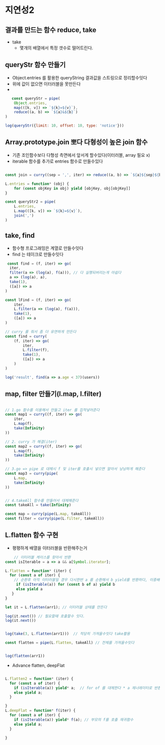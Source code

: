 # 지연성2

## 결과를 만드는 함수 reduce, take

- take
    - 몇개의 배열에서 특정 갯수로 떨어트린다.

## queryStr 함수 만들기

- Object.entries 를 활용한 queryString 결과값을 스트링으로 정리할수잇다
- 위에 값이 없으면 이터러블을 못만든다
-

~~~javascript
   const queryStr = pipe(
	Object.entries,
	map(([k, v]) => `${k}=${v}`),
	reduce((a, b) => `${a}&${b}`)
)

log(queryStr({limit: 10, offset: 10, type: 'notice'}))

~~~

## Array.prototype.join 뽀다 다형성이 높은 join 함수

- 기존 조인함수보다 다형성 측면에서 앞서게 할수있다(이터러블, array 필요 x)
- iterable 함수를 추가로 entries 함수로 만들수있다

~~~javascript

const join = curry((sep = ',', iter) => reduce((a, b) => `${a}${sep}${b}`, iter))

L.entries = function* (obj) {
	for (const objKey in obj) yield [objKey, obj[objKey]]
}

const queryStr2 = pipe(
	L.entries,
	L.map(([k, v]) => `${k}=${v}`),
	join(',')
)
~~~

## take, find

- 함수형 프로그래밍은 계열로 만들수잇다
- find 는 테이크로 만들수잇다

~~~javascript
 const find = (f, iter) => go(
  iter,
  filter(a => (log(a), f(a))), // 다 실행되버리는게 아쉽다
  a => (log(a), a),
  take(1),
  ([a]) => a
)

const lFind = (f, iter) => go(
	iter,
	L.filter(a => (log(a), f(a))),
	take(1),
	([a]) => a
)

// curry 를 줘서 좀 더 유연하게 만든다
const find = curry(
	(f, iter) => go(
		iter,
		L.filter(f),
		take(1),
		([a]) => a
	)
)

log('result', find(a => a.age < 37)(users))
~~~

## map, filter 만들기(l.map, l.filter)

~~~javascript

// 1.go 함수를 이용해서 만들고 iter 를 집적넣어준다
const map1 = curry((f, iter) => go(
	iter,
	L.map(f),
	take(Infinity)
))

// 2. curry 가 해결(iter)
const map2 = curry((f, iter) => go(
	L.map(f),
	take(Infinity)
))

// 3.go => pipe 로 대체시 f 및 iter를 호출시 넣으면 알아서 낭낭하게 해준다
const map3 = curry(pipe(
	L.map,
	take(Infinity)
))


// 4.takeAll 함수를 만들어서 대체해준다
const takeAll = take(Infinity)

const map = curry(pipe(L.map, takeAll))
const filter = curry(pipe(L.filter, takeAll))

~~~

## L.flatten 함수 구현

- 평평하게 배열을 이터러블을 반환해주는거

~~~javascript
    // 이터러블 케이스를 찾아서 반환
const isIterable = a => a && a[Symbol.iterator];

L.flatten = function* (iter) {
  for (const a of iter) {
    // 순환후 아직 이터러블일 경우 다시한번 a 를 순환해서 b yield를 반환하다, 이중배열이 여러개여도 천천히 나오게된다. 하나씩
     if (isIterable(a)) for (const b of a) yield b
     else yield a
   }
}

let it = L.flatten(arr1); // 이터러블 상태를 만든다

log(it.next()) // 필요할때 호출할수 잇다.
log(it.next())


log(take(3, L.flatten(arr1)))  // 적당히 가져올수잇다 take활용 

const flatten = pipe(L.flatten, takeAll) // 전체를 가져올수잇다


log(flatten(arr1))

~~~
             
 - Advance flatten, deepFlat
~~~javascript

L.flatten2 = function* (iter) {
  for (const a of iter) {
    if (isIterable(a)) yield* a;  // for of 를 대체한다 * a 제너레이터로 반환 대체한다
    else yield a;
  }

}
L.deepFlat = function* f(iter) {
  for (const a of iter) {
    if (isIterable(a)) yield* f(a); // 부모의 f를 호출 재귀함수
    else yield a;
  }

}
~~~